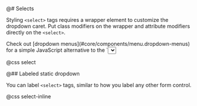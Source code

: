 @# Selects

Styling `<select>` tags requires a wrapper element to customize the dropdown caret. Put class
modifiers on the wrapper and attribute modifiers directly on the `<select>`.

<div class="pt-callout pt-intent-primary pt-icon-info-sign">
    Check out [dropdown menus](#core/components/menu.dropdown-menus) for a simple JavaScript
    alternative to the `<select>` tag.
</div>

@css select

@## Labeled static dropdown

You can label `<select>` tags, similar to how you label any other form control.

@css select-inline
